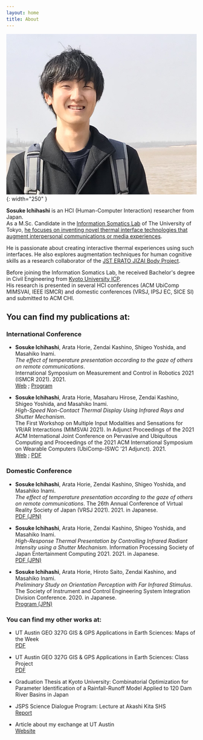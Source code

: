 ```yaml
---
layout: home
title: About
---
```


![profile pic](assets/images/profile1.jpg){: width="250" }  

<b>Sosuke Ichihashi</b> is an HCI (Human-Computer Interaction) researcher from Japan.  <br>
As a M.Sc. Candidate in the [Information Somatics Lab](https://www.star.rcast.u-tokyo.ac.jp) of The University of Tokyo, <u>he focuses on inventing novel thermal interface technologies that augment interpersonal communications or media experiences</u>.

He is passionate about creating interactive thermal experiences using such interfaces. He also explores augmentation techniques for human cognitive skills as a research collaborator of the [JST ERATO JIZAI Body Project](https://www.jst.go.jp/erato/inami/en/member.html).

Before joining the Information Somatics Lab, he received Bachelor's degree in Civil Engineering from [Kyoto University ICP](https://www.s-ge.t.kyoto-u.ac.jp/int/en).  
His research is presented in several HCI conferences (ACM UbiComp MIMSVAI, IEEE ISMCR) and domestic conferences (VRSJ, IPSJ EC, SICE SI) and submitted to ACM CHI.

## You can find my publications at:  
### International Conference

- **Sosuke Ichihashi**, Arata Horie, Zendai Kashino, Shigeo Yoshida, and Masahiko Inami. <br><i>The effect of temperature presentation according to the gaze of others on remote communications</i>. <br>International Symposium on Measurement and Control in Robotics 2021 (ISMCR 2021). 2021. <br>[Web](http://ismcr.org/) ; [Program](https://secureservercdn.net/198.71.233.33/l95.2a1.myftpupload.com/wp-content/uploads/2021/09/ISMCR2021-October-1st-PROGRAM-.pdf)

- **Sosuke Ichihashi**, Arata Horie, Masaharu Hirose, Zendai Kashino, Shigeo Yoshida, and Masahiko Inami. <br><i>High-Speed Non-Contact Thermal Display Using Infrared Rays and Shutter Mechanism</i>. <br>The First Workshop on Multiple Input Modalities and Sensations for VR/AR Interactions (MIMSVAI 2021). In Adjunct Proceedings of the 2021 ACM International Joint Conference on Pervasive and Ubiquitous Computing and Proceedings of the 2021 ACM International Symposium on Wearable Computers (UbiComp-ISWC ’21 Adjunct). 2021. <br>[Web](https://mimsvai.github.io/#/) ; [PDF](https://doi.org/10.1145/3460418.3480160)
  
### Domestic Conference

- **Sosuke Ichihashi**, Arata Horie, Zendai Kashino, Shigeo Yoshida, and Masahiko Inami. <br><i>The effect of temperature presentation according to the gaze of others on remote communications</i>. The 26th Annual Conference of Virtual Reality Society of Japan (VRSJ 2021). 2021. in Japanese. <br>[PDF (JPN)](http://conference.vrsj.org/ac2021/program/doc/1G-9.pdf)

- **Sosuke Ichihashi**, Arata Horie, Zendai Kashino, Shigeo Yoshida, and Masahiko Inami. <br><i>High-Response Thermal Presentation by Controlling Infrared Radiant Intensity using a Shutter Mechanism</i>. Information Processing Society of Japan Entertainment Computing 2021. 2021. in Japanese. <br>[PDF (JPN)](https://ipsj.ixsq.nii.ac.jp/ej/?action=repository_action_common_download&item_id=212594&item_no=1&attribute_id=1&file_no=1)

- **Sosuke Ichihashi**, Arata Horie, Hiroto Saito, Zendai Kashino, and Masahiko Inami. <br><i>Preliminary Study on Orientation Perception with Far Infrared Stimulus</i>. <br>The Society of Instrument and Control Engineering System Integration Division Conference. 2020. in Japanese. <br>[Program (JPN)](https://www.sice-si.org/conf/si2020/SI2020%E6%9A%AB%E5%AE%9A%E3%83%97%E3%83%AD%E3%82%B0%E3%83%A9%E3%83%A01204r2.pdf)
  
### You can find my other works at:

- UT Austin GEO 327G GIS & GPS Applications in Earth Sciences: Maps of the Week <br>[PDF](http://courses.geo.utexas.edu/courses/371c/MOW/2018F/lab1/MOW_Lab_1__Ichihashi_large.htm)

- UT Austin GEO 327G GIS & GPS Applications in Earth Sciences: Class Project <br>[PDF](https://www.geo.utexas.edu/courses/371c/project/2018F/Ichihashi_GIS_project.pdf)

- Graduation Thesis at Kyoto University: Combinatorial Optimization for Parameter Identification of a Rainfall-Runoff Model Applied to 120 Dam River Basins in Japan

- JSPS Science Dialogue Program: Lecture at Akashi Kita SHS <br>[Report](https://www.jsps.go.jp/j-sdialogue/data/03_past_lectures/201911/f1114_3457.pdf)

- Article about my exchange at UT Austin <br>[Website](https://www.s-ge.t.kyoto-u.ac.jp/int/en/campuslife/students/blog/ichihashisan)
